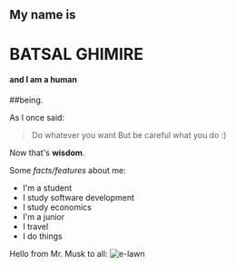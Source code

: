 ## My name is
# BATSAL GHIMIRE
#### and I am a human
##being.

As I once said:
> Do whatever you want
> But be careful what you do :)

Now that's **wisdom**.

Some *facts/features* about me:
* I'm a student
* I study software development
* I study economics
* I'm a junior
* I travel
* I do things

Hello from Mr. Musk to all:
![e-lawn](https://i.kym-cdn.com/photos/images/original/001/424/907/b8e.jpg)
